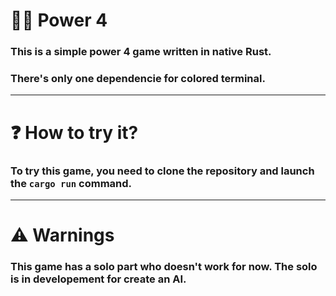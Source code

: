# 🔴🔵 Power 4

### This is a simple power 4 game written in native Rust.
### There's only one dependencie for colored terminal.

---

# ❓ How to try it?
### To try this game, you need to clone the repository and launch the `cargo run` command.

---

# ⚠️ Warnings
### This game has a solo part who doesn't work for now. The solo is in developement for create an AI.
